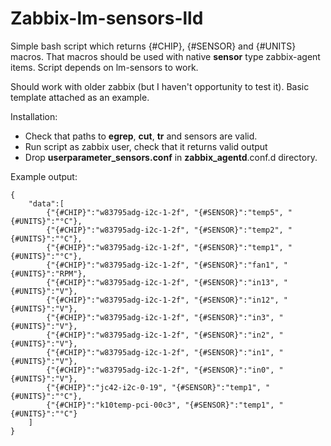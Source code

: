 # Zabbix-lm-sensors-lld
Simple bash script which returns {#CHIP}, {#SENSOR} and {#UNITS} macros. That macros should be used with native **sensor** type zabbix-agent items. Script depends on lm-sensors to work.

Should work with older zabbix (but I haven't opportunity to test it). Basic template attached as an example.

Installation:

- Check that paths to **egrep**, **cut**, **tr** and sensors are valid.
- Run script as zabbix user, check that it returns valid output
- Drop **userparameter_sensors.conf** in **zabbix_agentd**.conf.d directory.

Example output:

    {
    	"data":[
    		{"{#CHIP}":"w83795adg-i2c-1-2f", "{#SENSOR}":"temp5", "{#UNITS}":"°C"},
    		{"{#CHIP}":"w83795adg-i2c-1-2f", "{#SENSOR}":"temp2", "{#UNITS}":"°C"},
    		{"{#CHIP}":"w83795adg-i2c-1-2f", "{#SENSOR}":"temp1", "{#UNITS}":"°C"},
    		{"{#CHIP}":"w83795adg-i2c-1-2f", "{#SENSOR}":"fan1", "{#UNITS}":"RPM"},
    		{"{#CHIP}":"w83795adg-i2c-1-2f", "{#SENSOR}":"in13", "{#UNITS}":"V"},
    		{"{#CHIP}":"w83795adg-i2c-1-2f", "{#SENSOR}":"in12", "{#UNITS}":"V"},
    		{"{#CHIP}":"w83795adg-i2c-1-2f", "{#SENSOR}":"in3", "{#UNITS}":"V"},
    		{"{#CHIP}":"w83795adg-i2c-1-2f", "{#SENSOR}":"in2", "{#UNITS}":"V"},
    		{"{#CHIP}":"w83795adg-i2c-1-2f", "{#SENSOR}":"in1", "{#UNITS}":"V"},
    		{"{#CHIP}":"w83795adg-i2c-1-2f", "{#SENSOR}":"in0", "{#UNITS}":"V"},
    		{"{#CHIP}":"jc42-i2c-0-19", "{#SENSOR}":"temp1", "{#UNITS}":"°C"},
    		{"{#CHIP}":"k10temp-pci-00c3", "{#SENSOR}":"temp1", "{#UNITS}":"°C"}
    	]
    }
